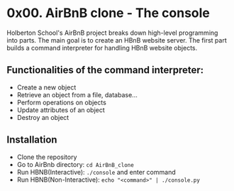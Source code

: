 # 0x00. AirBnB clone - The console

Holberton School's AirBnB project breaks down high-level programming into parts. The main goal is to create an HBnB website server. The first part builds a command interpreter for handling HBnB website objects.

## Functionalities of the command interpreter:

- Create a new object
- Retrieve an object from a file, database...
- Perform operations on objects
- Update attributes of an object
- Destroy an object

## Installation

- Clone the repository
- Go to AirBnb directory: `cd AirBnB_clone`
- Run HBNB(Interactive): `./console` and enter command
- Run HBNB(Non-Interactive): `echo "<command>" | ./console.py`
